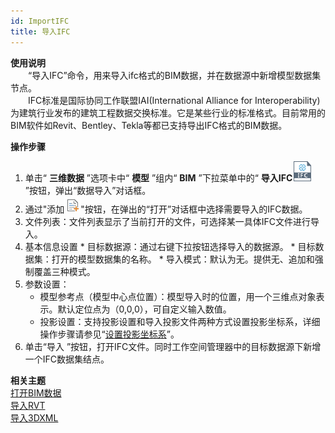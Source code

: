 ```yaml
---
id: ImportIFC
title: 导入IFC
---
```

**使用说明**  
　　“导入IFC”命令，用来导入ifc格式的BIM数据，并在数据源中新增模型数据集节点。  
　　IFC标准是国际协同工作联盟IAI(International Alliance for
Interoperability)为建筑行业发布的建筑工程数据交换标准。它是某些行业的标准格式。目前常用的BIM软件如Revit、Bentley、Tekla等都已支持导出IFC格式的BIM数据。

**操作步骤**

  1. 单击“ **三维数据** ”选项卡中“ **模型** ”组内“ **BIM** ”下拉菜单中的“ **导入IFC**![](../img/ImportIFC.png) ”按钮，弹出“数据导入”对话框。
  2. 通过"添加![](../img/AddData.png)"按钮，在弹出的“打开”对话框中选择需要导入的IFC数据。
  3. 文件列表：文件列表显示了当前打开的文件，可选择某一具体IFC文件进行导入。
  4. 基本信息设置
    * 目标数据源：通过右键下拉按钮选择导入的数据源。
    * 目标数据集：打开的模型数据集的名称。
    * 导入模式：默认为无。提供无、追加和强制覆盖三种模式。
  5. 参数设置：
     * 模型参考点（模型中心点位置）：模型导入时的位置，用一个三维点对象表示。默认定位点为（0,0,0），可自定义输入数值。 
     * 投影设置：支持投影设置和导入投影文件两种方式设置投影坐标系，详细操作步骤请参见“[设置投影坐标系](../../../DataProcessing/Projection/PrjCoordSysDia  )”。
  6. 单击“导入 ”按钮，打开IFC文件。同时工作空间管理器中的目标数据源下新增一个IFC数据集结点。

**相关主题**  
[打开BIM数据](../../DataProcessing/OpenBIM)  
[导入RVT](../../DataProcessing/ImportRVT)  
[导入3DXML](../../DataProcessing/Import3DXML)

 

